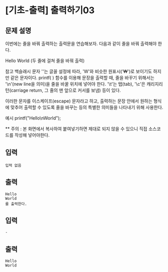 # [기초-출력] 출력하기03

## 문제 설명
이번에는 줄을 바꿔 출력하는 출력문을 연습해보자.
다음과 같이 줄을 바꿔 출력해야 한다.

Hello
World
(두 줄에 걸쳐 줄을 바꿔 출력)

참고
백슬래시 문자 '\'는 글꼴 설정에 따라,
'W'와 비슷한 원표시('₩')로 보이기도 하지만 같은 문자이다.
printf( ) 함수를 이용해 문장을 출력할 때, 줄을 바꾸기 위해서는
'\n'(new line을 의미)을 줄을 바꿀 위치에 넣어야 한다.
'\t'는 탭(tab),
'\c'은 캐리지리턴(carriage return, 그 줄의 맨 앞으로 커서를 보냄)
등이 있다.

이러한 문자를 이스케이프(escape) 문자라고 하고,
출력하는 문장 안에서 원하는 형식에 맞추어 출력할 수 있도록
줄을 바꾸는 등의 특별한 의미들을 나타내기 위해 사용한다.

예시
printf("Hello\nWorld");

** 주의 : 본 화면에서 복사하여 붙여넣기하면 제대로 되지 않을 수 있으니 직접 소스코드를 작성해 넣어야한다.

## 입력
	입력 없음
## 출력
	Hello 
	World
	를 출력한다.

## 입력
	-
## 출력
	Hello
	World